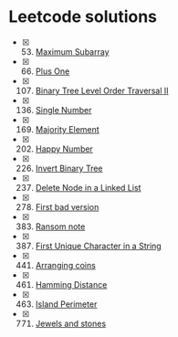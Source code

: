 # Leetcode solutions

- [x] 53.  [Maximum Subarray](src/main/java/com/arpan/leetcode/maximumsubarray/MaximumSubArraySolution.java)
- [x] 66.  [Plus One](src/main/java/com/arpan/leetcode/plusone/PlusOneSolution.java)
- [x] 107. [Binary Tree Level Order Traversal II](src/main/java/com/arpan/leetcode/binarytreelevelordertraversal2/BinaryTreeLevelOrderTraversal2.java)
- [x] 136. [Single Number](src/main/java/com/arpan/leetcode/singlenumber/SingleNumberSolution.java)
- [x] 169. [Majority Element](src/main/java/com/arpan/leetcode/majorityelement/MajorityElementSolution.java)
- [x] 202. [Happy Number](src/main/java/com/arpan/leetcode/happynumber/HappyNumberSolution.java)
- [x] 226. [Invert Binary Tree](src/main/java/com/arpan/leetcode/invertbinarytree/InvertBinaryTreeSolution.java)
- [x] 237. [Delete Node in a Linked List](src/main/java/com/arpan/leetcode/deletenodeinlinkedlist/DeleteNodeInLinkedListSolution.java)
- [x] 278. [First bad version](src/main/java/com/arpan/leetcode/firstbadversion/FirstBadVersionSolution.java)
- [x] 383. [Ransom note](src/main/java/com/arpan/leetcode/ransomnote/RansomNoteSolution.java)
- [x] 387. [First Unique Character in a String](src/main/java/com/arpan/leetcode/firstuniquecharacter/FirstUniqueCharacterSolution.java)
- [x] 441. [Arranging coins](src/main/java/com/arpan/leetcode/arrangingcoins/ArrangingCoinsSolution.java)
- [x] 461. [Hamming Distance](src/main/java/com/arpan/leetcode/hammingdistance/HammingDistanceSolution.java)
- [x] 463. [Island Perimeter](src/main/java/com/arpan/leetcode/islandperimeter/IslandPerimeterSolution.java)
- [x] 771. [Jewels and stones](src/main/java/com/arpan/leetcode/jewelsandstones/JewelsAndStonesSolution.java)